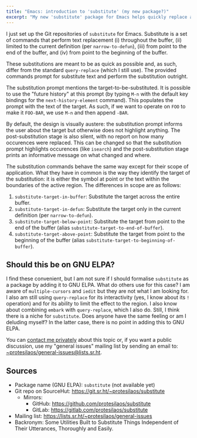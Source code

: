 ```yaml
---
title: "Emacs: introduction to 'substitute' (my new package?)"
excerpt: "My new 'substitute' package for Emacs helps quickly replace a target in various ways."
---
```


I just set up the Git repositories of `substitute` for Emacs.
Substitute is a set of commands that perform text replacement (i)
throughout the buffer, (ii) limited to the current definition (per
`narrow-to-defun`), (iii) from point to the end of the buffer, and
(iv) from point to the beginning of the buffer.

These substitutions are meant to be as quick as possible and, as such,
differ from the standard `query-replace` (which I still use).  The
provided commands prompt for substitute text and perform the
substitution outright.

The substitution prompt mentions the target-to-be-substituted.  It is
possible to use the "future history" at this prompt (by typing `M-n`
with the default key bindings for the `next-history-element` command).
This populates the prompt with the text of the target.  As such, if we
want to operate on `FOO` to make it `FOO-BAR`, we use `M-n` and then
append `-BAR`.

By default, the design is visually austere: the substitution prompt
informs the user about the target but otherwise does not highlight
anything.  The post-substitution stage is also silent, with no report
on how many occurences were replaced.  This can be changed so that the
substitution prompt highlights occurences (like `isearch`) and the
post-substitution stage prints an informative message on what changed
and where.

The substitution commands behave the same way except for their scope
of application.  What they have in common is the way they identify the
target of the substitution: it is either the symbol at point or the
text within the boundaries of the active region.  The differences in
scope are as follows:

1. `substitute-target-in-buffer`: Substitute the target across the
   entire buffer.
2. `substitute-target-in-defun`: Substitute the target only in the
   current definition (per `narrow-to-defun`).
3. `substitute-target-below-point`: Substitute the target from point
   to the end of the buffer (alias
   `substitute-target-to-end-of-buffer`).
4. `substitute-target-above-point`: Substitute the target from point
   to the beginning of the buffer (alias
   `substitute-target-to-beginning-of-buffer`).

## Should this be on GNU ELPA?

I find these convenient, but I am not sure if I should formalise
`substitute` as a package by adding it to GNU ELPA.  What do others
use for this case?  I am aware of `multiple-cursors` and `iedit` but
they are not what I am looking for.  I also am still using
`query-replace` for its interactivity (yes, I know about its `!`
operation) and for its ability to limit the effect to the region.  I
also know about combining `embark` with `query-replace`, which I also
do.  Still, I think there is a niche for `substitute`.  Does anyone
have the same feeling or am I deluding myself?  In the latter case,
there is no point in adding this to GNU ELPA.

You can [contact me privately](https://protesilaos.com/contact) about
this topic or, if you want a public discussion, use my "general
issues" mailing list by sending an email to:
<a href="mailto:~protesilaos/general-issues@lists.sr.ht">~protesilaos/general-issues@lists.sr.ht</a>.

## Sources

+ Package name (GNU ELPA): `substitute` (not available yet)
+ Git repo on SourceHut: <https://git.sr.ht/~protesilaos/substitute>
  - Mirrors:
    + GitHub: <https://github.com/protesilaos/substitute>
    + GitLab: <https://gitlab.com/protesilaos/substitute>
+ Mailing list: <https://lists.sr.ht/~protesilaos/general-issues>
+ Backronym: Some Utilities Built to Substitute Things Independent of
  Their Utterances, Thoroughly and Easily.
